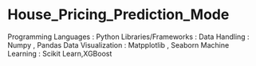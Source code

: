 # House_Pricing_Prediction_Mode
Programming Languages : Python Libraries/Frameworks : Data Handling : Numpy , Pandas Data Visualization : Matpplotlib , Seaborn Machine Learning : Scikit Learn,XGBoost

